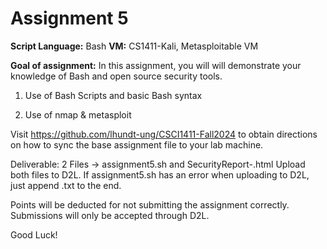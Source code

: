 # Assignment 5

**Script Language:** Bash
**VM:** CS1411-Kali, 
Metasploitable VM 


**Goal of assignment:** In this assignment, you will will demonstrate your knowledge of Bash and open source security tools.

1. Use of Bash Scripts and basic Bash syntax

2. Use of nmap & metasploit

Visit https://github.com/lhundt-ung/CSCI1411-Fall2024 to obtain directions on how to sync the base assignment file to your lab machine.

Deliverable: 2 Files -> assignment5.sh and SecurityReport-<IP Address>.html
Upload both files to D2L. If assignment5.sh has an error when uploading to D2L, just append .txt to the end.

Points will be deducted for not submitting the assignment correctly. Submissions will only be accepted through D2L. 

Good Luck!
